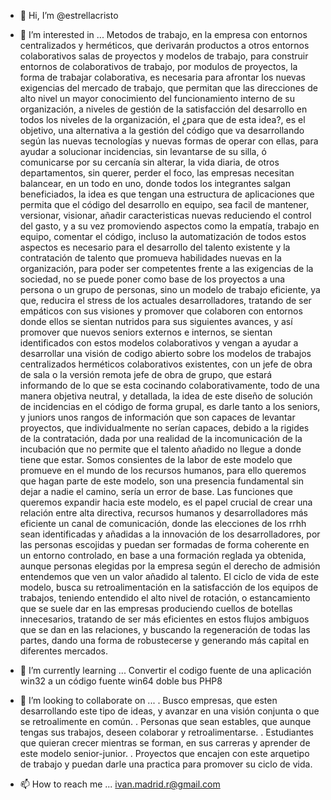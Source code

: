 - 👋 Hi, I’m @estrellacristo

- 👀 I’m interested in ... Metodos de trabajo, en la empresa con entornos centralizados y herméticos, que derivarán productos a otros entornos colaborativos salas de proyectos y modelos de trabajo, para construir entornos de colaborativos de trabajo, por modulos de proyectos, la forma de trabajar colaborativa, es necesaria para afrontar los nuevas exigencias del mercado de trabajo, que permitan que las direcciones de alto nivel un mayor conocimiento del funcionamiento interno de su organización, a niveles de gestión de la satisfacción del desarrollo en todos los niveles de la organización, el ¿para que de esta idea?, es el objetivo, una alternativa a la gestión del código que va desarrollando según las nuevas tecnologías y nuevas formas de operar con ellas, para ayudar a solucionar incidencias, sin levantarse de su silla, ó comunicarse por su cercanía sin alterar, la vida diaria, de otros departamentos, sin querer, perder el foco, las empresas necesitan balancear, en un todo en uno, donde todos los integrantes salgan beneficiados, la idea es que tengan una estructura de aplicaciones que permita que el código del desarrollo en equipo, sea facil de mantener, versionar, visionar, añadir caracteristicas nuevas reduciendo el control del gasto, y a su vez promoviendo aspectos como la empatía, trabajo en equipo, comentar el código, incluso la  automatización de todos estos aspectos es necesario para el desarrollo del talento existente y la contratación de talento que promueva habilidades nuevas en la organización, para poder ser competentes frente a las exigencias de la sociedad, no se puede poner como base de los proyectos a una persona o un grupo de personas, sino un modelo de trabajo eficiente, ya que, reducira el stress de los actuales desarrolladores, tratando de ser empáticos con sus visiones y promover que colaboren con entornos donde ellos se sientan nutridos para sus siguientes avances, y así promover que nuevos seniors externos e internos, se sientan identificados con estos modelos colaborativos y vengan a ayudar a desarrollar una visión de codigo abierto sobre los modelos de trabajos centralizados herméticos colaborativos existentes, con un jefe de obra de sala o la versión remota jefe de obra de grupo, que estará informando de lo que se esta cocinando colaborativamente, todo de una manera objetiva neutral, y detallada, la idea de este diseño de solución de incidencias en el código de forma grupal, es darle tanto a los seniors, y juniors unos rangos de información que son capaces de levantar proyectos, que individualmente no serían capaces, debido a la rigides de la contratación, dada por una realidad de la incomunicación de la incubación que no permite que el talento añadido no llegue a donde tiene que estar. Somos consientes de la labor de este modelo que promueve en el mundo de los recursos humanos, para ello queremos que hagan parte de este modelo, son una presencia fundamental sin dejar a nadie el camino, sería un error de base. Las funciones que queremos expandir hacia este modelo, es el papel crucial de crear una relación entre alta directiva, recursos humanos y desarrolladores más eficiente un canal de comunicación, donde las elecciones de los rrhh sean identificadas y añadidas a la innovación de los desarrolladores, por las personas escojidas y puedan ser formadas de forma coherente en un entorno controlado, en base a una formación reglada ya obtenida, aunque personas elegidas por la empresa según el derecho de admisión entendemos que ven un valor añadido al talento. El ciclo de vida de este modelo, busca su retroalimentación en la satisfacción de los equipos de trabajos, teniendo entendido el alto nivel de rotación, o estancamiento que se suele dar en las empresas produciendo cuellos de botellas innecesarios, tratando de ser más eficientes en estos flujos ambiguos que se dan en las relaciones, y buscando la regeneración de todas las partes, dando una forma de robustecerse y generando más capital en diferentes mercados.
       
      


- 🌱 I’m currently learning ...
      Convertir el codigo fuente de una aplicación win32 a un código fuente win64 doble bus PHP8
      
- 💞️ I’m looking to collaborate on ...
      . Busco empresas, que esten desarrollando este tipo de ideas, y avanzar en una visión conjunta o que se retroalimente en común.
      . Personas que sean estables, que aunque tengas sus trabajos, deseen colaborar y retroalimentarse.
      . Estudiantes que quieran crecer mientras se forman, en sus carreras y aprender de este modelo senior-junior.
      . Proyectos que encajen con este arquetipo de trabajo y puedan darle una practica para promover su ciclo de vida.
      
- 📫 How to reach me ...
      ivan.madrid.r@gmail.com

<!---
estrellacristo/estrellacristo is a ✨ special ✨ repository because its `README.md` (this file) appears on your GitHub profile.
You can click the Preview link to take a look at your changes.
--->

